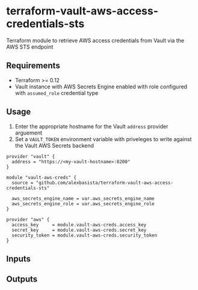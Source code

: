 # terraform-vault-aws-access-credentials-sts
Terraform module to retrieve AWS access credentials from Vault via the AWS STS endpoint

## Requirements
- Terraform >= 0.12
- Vault instance with AWS Secrets Engine enabled with role configured with `assumed_role` credential type

## Usage
1. Enter the appropriate hostname for the Vault `address` provider arguement
2. Set a `VAULT_TOKEN` environment variable with priveleges to write against the Vault AWS Secrets backend

```hcl
provider "vault" {
  address = "https://<my-vault-hostname>:8200"
}

module "vault-aws-creds" {
  source = "github.com/alexbasista/terraform-vault-aws-access-credentials-sts"

  aws_secrets_engine_name = var.aws_secrets_engine_name
  aws_secrets_engine_role = var.aws_secrets_engine_role
}

provider "aws" {
  access_key     = module.vault-aws-creds.access_key
  secret_key     = module.vault-aws-creds.secret_key
  security_token = module.vault-aws-creds.security_token
}
```

## Inputs


## Outputs






